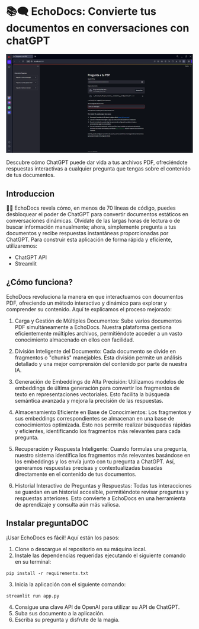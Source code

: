 
# 📚🗨️  EchoDocs: Convierte tus documentos en conversaciones con chatGPT

![Interfaz de EchoDocs](EchoDocs.png)


Descubre cómo ChatGPT puede dar vida a tus archivos PDF, ofreciéndote respuestas interactivas a cualquier pregunta que tengas sobre el contenido de tus documentos.


## Introduccion
📄🧠 EchoDocs revela cómo, en menos de 70 líneas de código, puedes desbloquear el poder de ChatGPT para convertir documentos estáticos en conversaciones dinámicas. Olvídate de las largas horas de lectura o de buscar información manualmente; ahora, simplemente pregunta a tus documentos y recibe respuestas instantáneas proporcionadas por ChatGPT.
Para construir esta aplicación de forma rápida y eficiente, utilizaremos:
* ChatGPT API
* Streamlit


## ¿Cómo funciona?
EchoDocs revoluciona la manera en que interactuamos con documentos PDF, ofreciendo un método interactivo y dinámico para explorar y comprender su contenido. Aquí te explicamos el proceso mejorado:
1. Carga y Gestión de Múltiples Documentos: Sube varios documentos PDF simultáneamente a EchoDocs. Nuestra plataforma gestiona eficientemente múltiples archivos, permitiéndote acceder a un vasto conocimiento almacenado en ellos con facilidad.
2. División Inteligente del Documento: Cada documento se divide en fragmentos o "chunks" manejables. Esta división permite un análisis detallado y una mejor comprensión del contenido por parte de nuestra IA.
3. Generación de Embeddings de Alta Precisión: Utilizamos modelos de embeddings de última generación para convertir los fragmentos de texto en representaciones vectoriales. Esto facilita la búsqueda semántica avanzada y mejora la precisión de las respuestas.
4. Almacenamiento Eficiente en Base de Conocimientos: Los fragmentos y sus embeddings correspondientes se almacenan en una base de conocimientos optimizada. Esto nos permite realizar búsquedas rápidas y eficientes, identificando los fragmentos más relevantes para cada pregunta.
5. Recuperación y Respuesta Inteligente: Cuando formulas una pregunta, nuestro sistema identifica los fragmentos más relevantes basándose en los embeddings y los envía junto con tu pregunta a ChatGPT. Así, generamos respuestas precisas y contextualizadas basadas directamente en el contenido de tus documentos.

6. Historial Interactivo de Preguntas y Respuestas: Todas tus interacciones se guardan en un historial accesible, permitiéndote revisar preguntas y respuestas anteriores. Esto convierte a EchoDocs en una herramienta de aprendizaje y consulta aún más valiosa.


## Instalar preguntaDOC
¡Usar EchoDocs es fácil! Aquí están los pasos:
1. Clone o descargue el repositorio en su máquina local.
2. Instale las dependencias requeridas ejecutando el siguiente comando en su terminal:
```console
pip install -r requirements.txt
```
3. Inicia la aplicación con el siguiente comando:
```console
streamlit run app.py
```
4. Consigue una clave API de OpenAI para utilizar su API de ChatGPT.
5. Suba sus documento a la aplicación.
6. Escriba su pregunta y disfrute de la magia.
